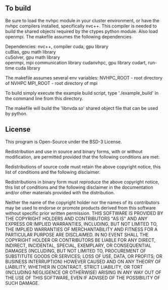 ## To build

Be sure to load the nvhpc module in your cluster environment, or have the nvhpc compilers installed, specifically nvc++. This compiler is needed to build 
the shared objects required by the ctypes python module. Also load openmpi. The makefile assumes the following dependencies

Dependencies:
nvc++, compiler 
cuda, gpu library  
cuBlas, gpu math library  
cuSolver, gpu math library  
openmpi, mpi communication library 
cudanvhpc, gpu library
cudart, run-time cuda library


The makefile assumes several env variables:
NVHPC_ROOT - root directory of NVHPC 
MPI_ROOT - root directory of mpi 


To build simply execute the example build script, type './example_build' in the command line from this directory. 

The makefile will build the 'libnvda.so' shared object file that can be used by python.



## License

This program is Open-Source under the BSD-3 License.
 
Redistribution and use in source and binary forms, with or without modification, are permitted provided that the following conditions are met:
 
Redistributions of source code must retain the above copyright notice, this list of conditions and the following disclaimer.
 
Redistributions in binary form must reproduce the above copyright notice, this list of conditions and the following disclaimer in the documentation and/or other materials provided with the distribution.
 
Neither the name of the copyright holder nor the names of its contributors may be used to endorse or promote products derived from this software without specific prior written permission.
THIS SOFTWARE IS PROVIDED BY THE COPYRIGHT HOLDERS AND CONTRIBUTORS "AS IS" AND ANY EXPRESS OR IMPLIED WARRANTIES, INCLUDING, BUT NOT LIMITED TO, THE IMPLIED WARRANTIES OF MERCHANTABILITY AND FITNESS FOR A PARTICULAR PURPOSE ARE DISCLAIMED. IN NO EVENT SHALL THE COPYRIGHT HOLDER OR CONTRIBUTORS BE LIABLE FOR ANY DIRECT, INDIRECT, INCIDENTAL, SPECIAL, EXEMPLARY, OR CONSEQUENTIAL DAMAGES (INCLUDING, BUT NOT LIMITED TO, PROCUREMENT OF SUBSTITUTE GOODS OR SERVICES; LOSS OF USE, DATA, OR PROFITS; OR BUSINESS INTERRUPTION) HOWEVER CAUSED AND ON ANY THEORY OF LIABILITY, WHETHER IN CONTRACT, STRICT LIABILITY, OR TORT (INCLUDING NEGLIGENCE OR OTHERWISE) ARISING IN ANY WAY OUT OF THE USE OF THIS SOFTWARE, EVEN IF ADVISED OF THE POSSIBILITY OF SUCH DAMAGE.
 

